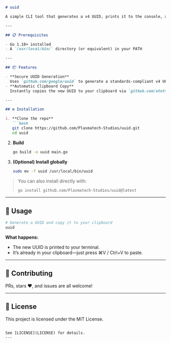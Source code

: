 ```markdown
# uuid

A simple CLI tool that generates a v4 UUID, prints it to the console, and automatically copies it to your clipboard.

---

## 📋 Prerequisites

- Go 1.18+ installed  
- A `/usr/local/bin/` directory (or equivalent) in your PATH

---

## 📦 Features

- **Secure UUID Generation**  
  Uses `github.com/google/uuid` to generate a standards-compliant v4 UUID.  
- **Automatic Clipboard Copy**  
  Instantly copies the new UUID to your clipboard via `github.com/atotto/clipboard`.

---

## ⚙️ Installation

1. **Clone the repo**  
   ```bash
   git clone https://github.com/Plasmatech-Studios/uuid.git
   cd uuid
   ```

2. **Build**  
   ```bash
   go build -o uuid main.go
   ```

3. **(Optional) Install globally**  
   ```bash
   sudo mv -f uuid /usr/local/bin/uuid
   ```

> You can also install directly with:  
> ```bash
> go install github.com/Plasmatech-Studios/uuid@latest
> ```

---

## 🚀 Usage

```bash
# Generate a UUID and copy it to your clipboard
uuid
```

**What happens:**
- The new UUID is printed to your terminal.
- It’s already in your clipboard—just press ⌘V / Ctrl+V to paste.

---

## 🤝 Contributing

PRs, stars ❤️, and issues are all welcome!

---

## 📜 License

This project is licensed under the MIT License.  
```

See [LICENSE](LICENSE) for details.
---